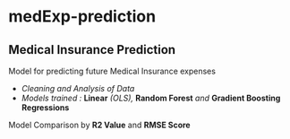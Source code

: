 # medExp-prediction
 ## Medical Insurance Prediction
  Model for predicting future Medical Insurance expenses
  
  - *Cleaning and Analysis of Data*
  - *Models trained :* **Linear** *(OLS),* **Random Forest** *and* **Gradient Boosting Regressions**
  
  Model Comparison by **R2 Value** and **RMSE Score**
